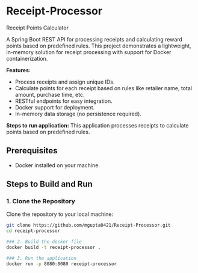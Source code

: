 # Receipt-Processor
Receipt Points Calculator

A Spring Boot REST API for processing receipts and calculating reward points based on predefined rules. This project demonstrates a lightweight, in-memory solution for receipt processing with support for Docker containerization.

**Features:**
- Process receipts and assign unique IDs.
- Calculate points for each receipt based on rules like retailer name, total amount, purchase time, etc.
- RESTful endpoints for easy integration.
- Docker support for deployment.
- In-memory data storage (no persistence required).


**Steps to run application:**
This application processes receipts to calculate points based on predefined rules.

## Prerequisites
- Docker installed on your machine.

## Steps to Build and Run

### 1. Clone the Repository
Clone the repository to your local machine:
```bash
git clone https://github.com/mgupta0421/Receipt-Processor.git
cd receipt-processor

### 2. Build the docker file
docker build -t receipt-processor .

### 3. Run the application
docker run -p 8080:8080 receipt-processor




